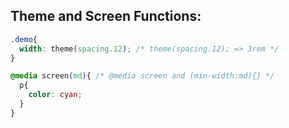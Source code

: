 ## Theme and Screen Functions:

```css
.demo{
  width: theme(spacing.12); /* theme(spacing.12); => 3rem */
}

@media screen(md){ /* @media screen and (min-width:md){} */
  p{
    color: cyan;
  }
}
```
